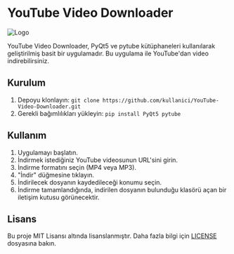# YouTube Video Downloader

![Logo](icon.png)

YouTube Video Downloader, PyQt5 ve pytube kütüphaneleri kullanılarak geliştirilmiş basit bir uygulamadır. Bu uygulama ile YouTube'dan video indirebilirsiniz.

## Kurulum

1. Depoyu klonlayın: `git clone https://github.com/kullanici/YouTube-Video-Downloader.git`
2. Gerekli bağımlılıkları yükleyin: `pip install PyQt5 pytube`

## Kullanım

1. Uygulamayı başlatın.
2. İndirmek istediğiniz YouTube videosunun URL'sini girin.
3. İndirme formatını seçin (MP4 veya MP3).
4. "İndir" düğmesine tıklayın.
5. İndirilecek dosyanın kaydedileceği konumu seçin.
6. İndirme tamamlandığında, indirilen dosyanın bulunduğu klasörü açan bir iletişim kutusu görünecektir.

## Lisans

Bu proje MIT Lisansı altında lisanslanmıştır. Daha fazla bilgi için [LICENSE](LICENSE) dosyasına bakın.
